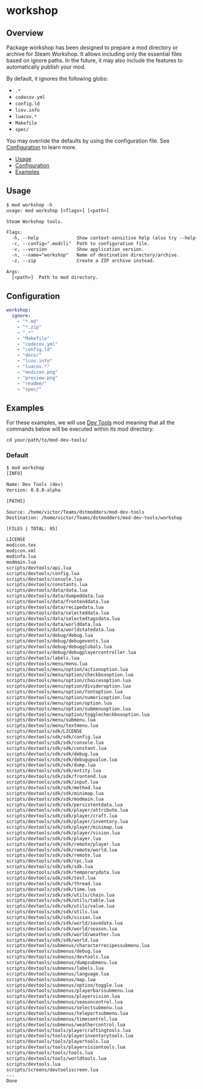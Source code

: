 # workshop

## Overview

Package workshop has been designed to prepare a mod directory or archive for
Steam Workshop. It allows including only the essential files based on ignore
paths. In the future, it may also include the features to automatically publish
your mod.

By default, it ignores the following globs:

- `.*`
- `codecov.yml`
- `config.ld`
- `lcov.info`
- `luacov.*`
- `Makefile`
- `spec/`

You may override the defaults by using the configuration file. See
[Configuration][] to learn more.

- [Usage](#usage)
- [Configuration][]
- [Examples](#examples)

## Usage

```txt
$ mod workshop -h
usage: mod workshop [<flags>] [<path>]

Steam Workshop tools.

Flags:
  -h, --help              Show context-sensitive help (also try --help-long and --help-man).
  -c, --config=".modcli"  Path to configuration file.
  -v, --version           Show application version.
  -n, --name="workshop"   Name of destination directory/archive.
  -z, --zip               Create a ZIP archive instead.

Args:
  [<path>]  Path to mod directory.
```

## Configuration

```yml
workshop:
  ignore:
    - "*.md"
    - "*.zip"
    - ".*"
    - "Makefile"
    - "codecov.yml"
    - "config.ld"
    - "docs/"
    - "lcov.info"
    - "luacov.*"
    - "modicon.png"
    - "preview.png"
    - "readme/"
    - "spec/"
```

## Examples

For these examples, we will use [Dev Tools][] mod meaning that all the commands
below will be executed within its mod directory:

```shell
cd your/path/to/mod-dev-tools/
```

### Default

```txt
$ mod workshop
[INFO]

Name: Dev Tools (dev)
Version: 0.8.0-alpha

[PATHS]

Source: /home/victor/Teams/dstmodders/mod-dev-tools
Destination: /home/victor/Teams/dstmodders/mod-dev-tools/workshop

[FILES | TOTAL: 95]

LICENSE
modicon.tex
modicon.xml
modinfo.lua
modmain.lua
scripts/devtools/api.lua
scripts/devtools/config.lua
scripts/devtools/console.lua
scripts/devtools/constants.lua
scripts/devtools/data/data.lua
scripts/devtools/data/dumpeddata.lua
scripts/devtools/data/frontenddata.lua
scripts/devtools/data/recipedata.lua
scripts/devtools/data/selecteddata.lua
scripts/devtools/data/selectedtagsdata.lua
scripts/devtools/data/worlddata.lua
scripts/devtools/data/worldstatedata.lua
scripts/devtools/debug/debug.lua
scripts/devtools/debug/debugevents.lua
scripts/devtools/debug/debugglobals.lua
scripts/devtools/debug/debugplayercontroller.lua
scripts/devtools/labels.lua
scripts/devtools/menu/menu.lua
scripts/devtools/menu/option/actionoption.lua
scripts/devtools/menu/option/checkboxoption.lua
scripts/devtools/menu/option/choicesoption.lua
scripts/devtools/menu/option/divideroption.lua
scripts/devtools/menu/option/fontoption.lua
scripts/devtools/menu/option/numericoption.lua
scripts/devtools/menu/option/option.lua
scripts/devtools/menu/option/submenuoption.lua
scripts/devtools/menu/option/togglecheckboxoption.lua
scripts/devtools/menu/submenu.lua
scripts/devtools/menu/textmenu.lua
scripts/devtools/sdk/LICENSE
scripts/devtools/sdk/sdk/config.lua
scripts/devtools/sdk/sdk/console.lua
scripts/devtools/sdk/sdk/constant.lua
scripts/devtools/sdk/sdk/debug.lua
scripts/devtools/sdk/sdk/debugupvalue.lua
scripts/devtools/sdk/sdk/dump.lua
scripts/devtools/sdk/sdk/entity.lua
scripts/devtools/sdk/sdk/frontend.lua
scripts/devtools/sdk/sdk/input.lua
scripts/devtools/sdk/sdk/method.lua
scripts/devtools/sdk/sdk/minimap.lua
scripts/devtools/sdk/sdk/modmain.lua
scripts/devtools/sdk/sdk/persistentdata.lua
scripts/devtools/sdk/sdk/player/attribute.lua
scripts/devtools/sdk/sdk/player/craft.lua
scripts/devtools/sdk/sdk/player/inventory.lua
scripts/devtools/sdk/sdk/player/minimap.lua
scripts/devtools/sdk/sdk/player/vision.lua
scripts/devtools/sdk/sdk/player.lua
scripts/devtools/sdk/sdk/remote/player.lua
scripts/devtools/sdk/sdk/remote/world.lua
scripts/devtools/sdk/sdk/remote.lua
scripts/devtools/sdk/sdk/rpc.lua
scripts/devtools/sdk/sdk/sdk.lua
scripts/devtools/sdk/sdk/temporarydata.lua
scripts/devtools/sdk/sdk/test.lua
scripts/devtools/sdk/sdk/thread.lua
scripts/devtools/sdk/sdk/time.lua
scripts/devtools/sdk/sdk/utils/chain.lua
scripts/devtools/sdk/sdk/utils/table.lua
scripts/devtools/sdk/sdk/utils/value.lua
scripts/devtools/sdk/sdk/utils.lua
scripts/devtools/sdk/sdk/vision.lua
scripts/devtools/sdk/sdk/world/savedata.lua
scripts/devtools/sdk/sdk/world/season.lua
scripts/devtools/sdk/sdk/world/weather.lua
scripts/devtools/sdk/sdk/world.lua
scripts/devtools/submenus/characterrecipessubmenu.lua
scripts/devtools/submenus/debug.lua
scripts/devtools/submenus/devtools.lua
scripts/devtools/submenus/dumpsubmenu.lua
scripts/devtools/submenus/labels.lua
scripts/devtools/submenus/language.lua
scripts/devtools/submenus/map.lua
scripts/devtools/submenus/option/toggle.lua
scripts/devtools/submenus/playerbarssubmenu.lua
scripts/devtools/submenus/playervision.lua
scripts/devtools/submenus/seasoncontrol.lua
scripts/devtools/submenus/selectsubmenu.lua
scripts/devtools/submenus/teleportsubmenu.lua
scripts/devtools/submenus/timecontrol.lua
scripts/devtools/submenus/weathercontrol.lua
scripts/devtools/tools/playercraftingtools.lua
scripts/devtools/tools/playerinventorytools.lua
scripts/devtools/tools/playertools.lua
scripts/devtools/tools/playervisiontools.lua
scripts/devtools/tools/tools.lua
scripts/devtools/tools/worldtools.lua
scripts/devtools.lua
scripts/screens/devtoolsscreen.lua
---
Done
```

[configuration]: #configuration
[dev tools]: https://github.com/dstmodders/mod-dev-tools
